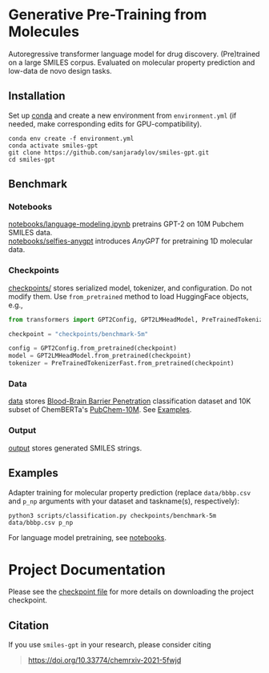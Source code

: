 # Generative Pre-Training from Molecules

Autoregressive transformer language model for drug discovery. (Pre)trained on a large
SMILES corpus. Evaluated on molecular property prediction and low-data de novo design
tasks.


## Installation

Set up [conda](https://conda.io/en/latest/index.html) and create a new environment from
`environment.yml` (if needed, make corresponding edits for GPU-compatibility).
```shell
conda env create -f environment.yml
conda activate smiles-gpt
git clone https://github.com/sanjaradylov/smiles-gpt.git
cd smiles-gpt
```


## Benchmark


### Notebooks

[notebooks/language-modeling.ipynb](https://github.com/sanjaradylov/smiles-gpt/blob/master/notebooks/language-modeling.ipynb)
pretrains GPT-2 on 10M Pubchem SMILES data.</br>
[notebooks/selfies-anygpt](https://github.com/sanjaradylov/smiles-gpt/tree/master/notebooks/selfies-anygpt)
introduces *AnyGPT* for pretraining 1D molecular data.

### Checkpoints
[checkpoints/](https://github.com/sanjaradylov/smiles-gpt/tree/master/checkpoints/)
stores serialized model, tokenizer, and configuration. Do not modify them. Use
`from_pretrained` method to load HuggingFace objects, e.g.,
```python
from transformers import GPT2Config, GPT2LMHeadModel, PreTrainedTokenizerFast

checkpoint = "checkpoints/benchmark-5m"

config = GPT2Config.from_pretrained(checkpoint)
model = GPT2LMHeadModel.from_pretrained(checkpoint)
tokenizer = PreTrainedTokenizerFast.from_pretrained(checkpoint)
```

### Data
[data](https://github.com/sanjaradylov/smiles-gpt/tree/master/data) stores
[Blood-Brain Barrier Penetration](https://deepchemdata.s3-us-west-1.amazonaws.com/datasets/BBBP.csv)
classification dataset and 10K subset of ChemBERTa's
[PubChem-10M](https://deepchemdata.s3-us-west-1.amazonaws.com/datasets/pubchem_10m.txt.zip).
See [Examples](#Examples).

### Output

[output](https://github.com/sanjaradylov/smiles-gpt/tree/master/output) stores generated
SMILES strings.

## Examples

Adapter training for molecular property prediction
(replace `data/bbbp.csv` and `p_np` arguments with your dataset and taskname(s),
respectively):
```shell
python3 scripts/classification.py checkpoints/benchmark-5m data/bbbp.csv p_np
```
For language model pretraining, see
[notebooks](https://github.com/sanjaradylov/smiles-gpt/tree/master/notebooks).

# Project Documentation

Please see the [checkpoint file](checkpoint.md) for more details on downloading the project checkpoint.


## Citation

If you use `smiles-gpt` in your research, please consider citing
> https://doi.org/10.33774/chemrxiv-2021-5fwjd
